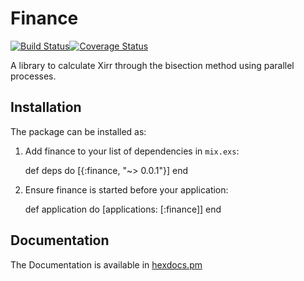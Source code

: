# Finance
[![Build Status](https://travis-ci.org/tubedude/finance-elixir.svg?branch=master)](https://travis-ci.org/tubedude/finance-elixir)[![Coverage Status](https://coveralls.io/repos/github/tubedude/finance-elixir/badge.svg?branch=master)](https://coveralls.io/github/tubedude/finance-elixir?branch=master)

A library to calculate Xirr through the bisection method using parallel processes.

## Installation

The package can be installed as:

  1. Add finance to your list of dependencies in `mix.exs`:

        def deps do
          [{:finance, "~> 0.0.1"}]
        end

  2. Ensure finance is started before your application:

        def application do
          [applications: [:finance]]
        end

## Documentation

 The Documentation is available in [hexdocs.pm](http://hexdocs.pm/finance/0.0.1/extra-api-reference.html)
